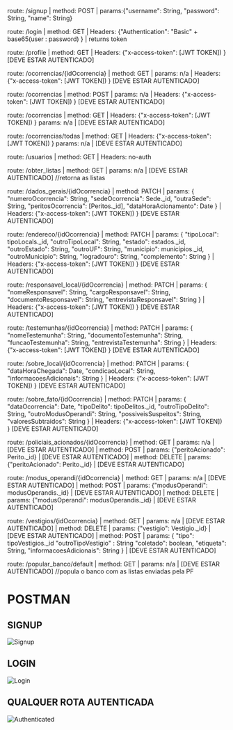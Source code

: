 route: /signup | method: POST | params:{"username": String, "password": String, "name": String}

route: /login | method: GET | Headers: {"Authentication": "Basic" + base65(user : password) } | returns token

route: /profile | method: GET | Headers: {"x-access-token": [JWT TOKEN]) } [DEVE ESTAR AUTENTICADO]

route: /ocorrencias/{idOcorrencia} | method: GET | params: n/a | Headers: {"x-access-token": [JWT TOKEN]) } [DEVE ESTAR AUTENTICADO]

route: /ocorrencias | method: POST | params: n/a | Headers: {"x-access-token": [JWT TOKEN]) } [DEVE ESTAR AUTENTICADO]

route: /ocorrencias | method: GET | Headers: {"x-access-token": [JWT TOKEN]) } params: n/a | [DEVE ESTAR AUTENTICADO]

route: /ocorrencias/todas | method: GET | Headers: {"x-access-token": [JWT TOKEN]) } params: n/a | [DEVE ESTAR AUTENTICADO]

route: /usuarios | method: GET | Headers: no-auth

route: /obter_listas | method: GET | params: n/a | [DEVE ESTAR AUTENTICADO] //retorna as listas


route: /dados_gerais/{idOcorrencia} | method: PATCH | params: 
{
    "numeroOcorrencia": String, 
    "sedeOcorrencia": Sede._id, 
    "outraSede": String,
    "peritosOcorrencia": [Peritos._id], 
    "dataHoraAcionamento": Date
}
| Headers: {"x-access-token": [JWT TOKEN]) } [DEVE ESTAR AUTENTICADO]


route: /endereco/{idOcorrencia} | method: PATCH | params: 
{
    "tipoLocal": tipoLocals._id,
    "outroTipoLocal": String,
    "estado": estados._id,
    "outroEstado": String,
    "outroUF": String,
    "municipio": municipios._id,
    "outroMunicipio": String,
    "logradouro": String,
    "complemento": String
}
| Headers: {"x-access-token": [JWT TOKEN]) } [DEVE ESTAR AUTENTICADO]


route: /responsavel_local/{idOcorrencia} | method: PATCH | params: 
{
    "nomeResponsavel": String,
    "cargoResponsavel": String,
    "documentoResponsavel": String,
    "entrevistaResponsavel": String
}
| Headers: {"x-access-token": [JWT TOKEN]) } [DEVE ESTAR AUTENTICADO]


route: /testemunhas/{idOcorrencia} | method: PATCH | params: 
{
    "nomeTestemunha": String,
    "documentoTestemunha": String,
    "funcaoTestemunha": String,
    "entrevistaTestemunha": String
}
| Headers: {"x-access-token": [JWT TOKEN]) } [DEVE ESTAR AUTENTICADO]


route: /sobre_local/{idOcorrencia} | method: PATCH | params: 
{
    "dataHoraChegada": Date,
    "condicaoLocal": String,
    "informacoesAdicionais": String
}
| Headers: {"x-access-token": [JWT TOKEN]) } [DEVE ESTAR AUTENTICADO]


route: /sobre_fato/{idOcorrencia} | method: PATCH | params: 
{
    "dataOcorrencia": Date,
    "tipoDelito": tipoDelitos._id,
    "outroTipoDelito": String,
    "outroModusOperandi": String,
    "possiveisSuspeitos": String,
    "valoresSubtraidos": String
}
| Headers: {"x-access-token": [JWT TOKEN]) } [DEVE ESTAR AUTENTICADO]


route: /policiais_acionados/{idOcorrencia} | method: GET | params: n/a | [DEVE ESTAR AUTENTICADO]
    | method: POST | params: {"peritoAcionado": Perito._id} | [DEVE ESTAR AUTENTICADO]
    | method: DELETE | params: {"peritoAcionado": Perito._id} | [DEVE ESTAR AUTENTICADO]


route: /modus_operandi/{idOcorrencia} | method: GET | params: n/a | [DEVE ESTAR AUTENTICADO]
    | method: POST | params: {"modusOperandi": modusOperandis._id} | [DEVE ESTAR AUTENTICADO]
    | method: DELETE | params: {"modusOperandi": modusOperandis._id} | [DEVE ESTAR AUTENTICADO]


route: /vestigios/{idOcorrencia} | method: GET | params: n/a | [DEVE ESTAR AUTENTICADO]
    | method: DELETE | params: {"vestigio": Vestigio._id} | [DEVE ESTAR AUTENTICADO]
    | method: POST | params: 
        {
            "tipo": tipoVestigios._id
            "outroTipoVestigio" : String
            "coletado": boolean,
            "etiqueta": String,
            "informacoesAdicionais": String
        }
    | [DEVE ESTAR AUTENTICADO]



route: /popular_banco/default | method: GET | params: n/a | [DEVE ESTAR AUTENTICADO] //popula o banco com as listas enviadas pela PF



# POSTMAN

## SIGNUP

![Signup](http://www.tools.ages.pucrs.br/PoliciaFederal/api/raw/d900c9cfb88bc8f93306168effaa1f5c1a4158ef/docs/signup.gif)


## LOGIN

![Login](http://www.tools.ages.pucrs.br/PoliciaFederal/api/raw/d900c9cfb88bc8f93306168effaa1f5c1a4158ef/docs/login.gif)


## QUALQUER ROTA AUTENTICADA

![Authenticated](http://www.tools.ages.pucrs.br/PoliciaFederal/api/raw/d900c9cfb88bc8f93306168effaa1f5c1a4158ef/docs/autenticated.gif)